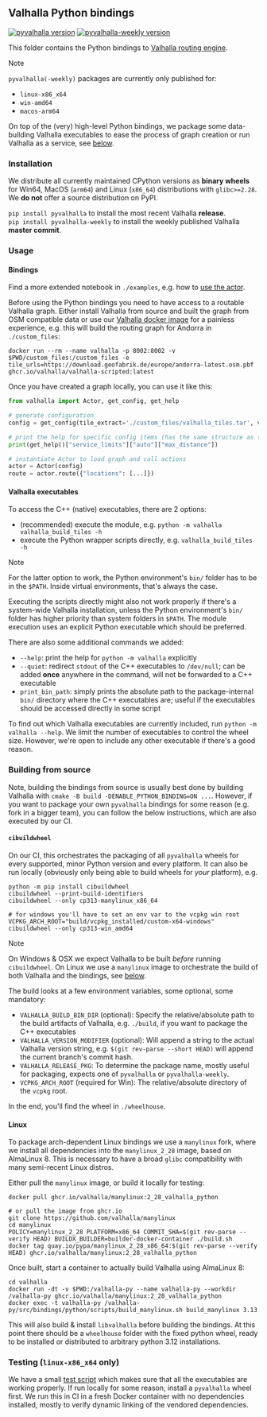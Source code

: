 ## Valhalla Python bindings

[![pyvalhalla version](https://img.shields.io/pypi/v/pyvalhalla?label=pyvalhalla)](https://pypi.org/project/pyvalhalla/) [![pyvalhalla-weekly version](https://img.shields.io/pypi/v/pyvalhalla-weekly?label=pyvalhalla-weekly)](https://pypi.org/project/pyvalhalla-weekly/)

This folder contains the Python bindings to [Valhalla routing engine](https://github.com/valhalla/valhalla).

> [!NOTE]
> `pyvalhalla(-weekly)` packages are currently only published for:
> - `linux-x86_x64`
> - `win-amd64`
> - `macos-arm64`

On top of the (very) high-level Python bindings, we package some data-building Valhalla executables to ease the process of graph creation or run Valhalla as a service, see [below](#valhalla-executables).

### Installation

We distribute all currently maintained CPython versions as **binary wheels** for Win64, MacOS (`arm64`) and Linux (`x86_64`) distributions with `glibc>=2.28`. We **do not** offer a source distribution on PyPI.

`pip install pyvalhalla` to install the most recent Valhalla **release**.  
`pip install pyvalhalla-weekly` to install the weekly published Valhalla **master commit**.

### Usage

#### Bindings

Find a more extended notebook in `./examples`, e.g. how to [use the actor](https://github.com/valhalla/valhalla/blob/master/src/bindings/python/examples/actor_examples.ipynb).

Before using the Python bindings you need to have access to a routable Valhalla graph. Either install Valhalla from source and built the graph from OSM compatible data or use our [Valhalla docker image](https://github.com/valhalla/valhalla/docker/README.md) for a painless experience, e.g. this will build the routing graph for Andorra in `./custom_files`:

```shell
docker run --rm --name valhalla -p 8002:8002 -v $PWD/custom_files:/custom_files -e tile_urls=https://download.geofabrik.de/europe/andorra-latest.osm.pbf ghcr.io/valhalla/valhalla-scripted:latest
```

Once you have created a graph locally, you can use it like this:

```python
from valhalla import Actor, get_config, get_help

# generate configuration
config = get_config(tile_extract='./custom_files/valhalla_tiles.tar', verbose=True)

# print the help for specific config items (has the same structure as the output of get_config()
print(get_help()["service_limits"]["auto"]["max_distance"])

# instantiate Actor to load graph and call actions
actor = Actor(config)
route = actor.route({"locations": [...]})
```

#### Valhalla executables

To access the C++ (native) executables, there are 2 options:

- (recommended) execute the module, e.g. `python -m valhalla valhalla_build_tiles -h`
- execute the Python wrapper scripts directly, e.g. `valhalla_build_tiles -h`

> [!NOTE]
> For the latter option to work, the Python environment's `bin/` folder has to be in the `$PATH`. Inside virtual environments, that's always the case.

Executing the scripts directly might also not work properly if there's a system-wide Valhalla installation, unless the Python environment's `bin/` folder has higher priority than system folders in `$PATH`. The module execution uses an explicit Python executable which should be preferred.

There are also some additional commands we added:

- `--help`: print the help for `python -m valhalla` explicitly
- `--quiet`: redirect `stdout` of the C++ executables to `/dev/null`; can be added **once** anywhere in the command, will not be forwarded to a C++ executable
- `print_bin_path`: simply prints the absolute path to the package-internal `bin/` directory where the C++ executables are; useful if the executables should be accessed directly in some script

To find out which Valhalla executables are currently included, run `python -m valhalla --help`. We limit the number of executables to control the wheel size. However, we're open to include any other executable if there's a good reason.

### Building from source

Note, building the bindings from source is usually best done by building Valhalla with `cmake -B build -DENABLE_PYTHON_BINDING=ON ...`. However, if you want to package your own `pyvalhalla` bindings for some reason (e.g. fork in a bigger team), you can follow the below instructions, which are also executed by our CI.

#### `cibuildwheel`

On our CI, this orchestrates the packaging of all `pyvalhalla` wheels for every supported, minor Python version and every platform. It can also be run locally (obviously only being able to build wheels for _your_ platform), e.g.

```shell
python -m pip install cibuildwheel
cibuildwheel --print-build-identifiers
cibuildwheel --only cp313-manylinux_x86_64

# for windows you'll have to set an env var to the vcpkg win root
VCPKG_ARCH_ROOT="build/vcpkg_installed/custom-x64-windows" cibuildwheel --only cp313-win_amd64
```

> [!NOTE]
> On Windows & OSX we expect Valhalla to be built _before_ running `cibuildwheel`. On Linux we use a `manylinux` image to orchestrate the build of both Valhalla and the bindings, see [below](#linux).

The build looks at a few environment variables, some optional, some mandatory:

- `VALHALLA_BUILD_BIN_DIR` (optional): Specify the relative/absolute path to the build artifacts of Valhalla, e.g. `./build`, if you want to package the C++ executables
- `VALHALLA_VERSION_MODIFIER` (optional): Will append a string to the actual Valhalla version string, e.g. `$(git rev-parse --short HEAD)` will append the current branch's commit hash.
- `VALHALLA_RELEASE_PKG`: To determine the package name, mostly useful for packaging, expects one of `pyvalhalla` or `pyvalhalla-weekly`.
- `VCPKG_ARCH_ROOT` (required for Win): The relative/absolute directory of the `vcpkg` root.

In the end, you'll find the wheel in `./wheelhouse`.

#### Linux

To package arch-dependent Linux bindings we use a `manylinux` fork, where we install all dependencies into the `manylinux_2_28` image, based on AlmaLinux 8. This is necessary to have a broad `glibc` compatibility with many semi-recent Linux distros.

Either pull the `manylinux` image, or build it locally for testing:

```shell
docker pull ghcr.io/valhalla/manylinux:2_28_valhalla_python

# or pull the image from ghcr.io
git clone https://github.com/valhalla/manylinux
cd manylinux
POLICY=manylinux_2_28 PLATFORM=x86_64 COMMIT_SHA=$(git rev-parse --verify HEAD) BUILDX_BUILDER=builder-docker-container ./build.sh
docker tag quay.io/pypa/manylinux_2_28_x86_64:$(git rev-parse --verify HEAD) ghcr.io/valhalla/manylinux:2_28_valhalla_python
```

Once built, start a container to actually build Valhalla using AlmaLinux 8:

```shell
cd valhalla
docker run -dt -v $PWD:/valhalla-py --name valhalla-py --workdir /valhalla-py ghcr.io/valhalla/manylinux:2_28_valhalla_python
docker exec -t valhalla-py /valhalla-py/src/bindings/python/scripts/build_manylinux.sh build_manylinux 3.13
```

This will also build & install `libvalhalla` before building the bindings. At this point there should be a `wheelhouse` folder with the fixed python wheel, ready to be installed or distributed to arbitrary python 3.12 installations.

### Testing (**`linux-x86_x64` only**)

We have a small [test script](https://github.com/valhalla/valhalla/blob/master/src/bindings/python/test/test_pyvalhalla_package.sh) which makes sure that all the executables are working properly. If run locally for some reason, install a `pyvalhalla` wheel first. We run this in CI in a fresh Docker container with no dependencies installed, mostly to verify dynamic linking of the vendored dependencies.
